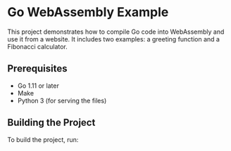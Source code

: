 # Go WebAssembly Example

This project demonstrates how to compile Go code into WebAssembly and use it from a website. It includes two examples: a greeting function and a Fibonacci calculator.

## Prerequisites

- Go 1.11 or later
- Make
- Python 3 (for serving the files)

## Building the Project

To build the project, run:

